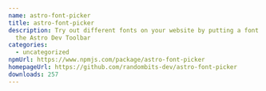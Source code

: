 ```yaml
---
name: astro-font-picker
title: astro-font-picker
description: Try out different fonts on your website by putting a font picker in
  the Astro Dev Toolbar
categories:
  - uncategorized
npmUrl: https://www.npmjs.com/package/astro-font-picker
homepageUrl: https://github.com/randombits-dev/astro-font-picker
downloads: 257
---
```

